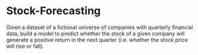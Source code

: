 # Stock-Forecasting
Given a dataset of a fictional universe of companies with quarterly financial data, build a model to predict whether the stock of a given company will generate a positive return in the next quarter (i.e. whether the stock price will rise or fall).

